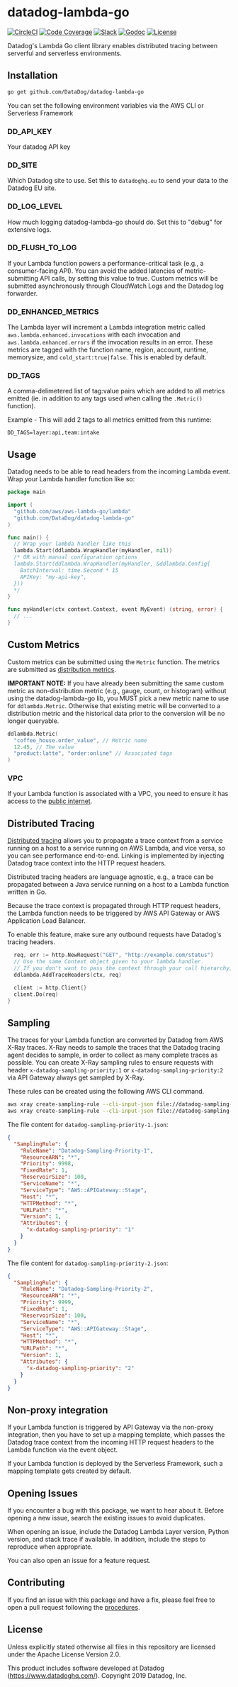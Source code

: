 # datadog-lambda-go

[![CircleCI](https://img.shields.io/circleci/build/github/DataDog/datadog-lambda-go)](https://circleci.com/gh/DataDog/datadog-lambda-go)
[![Code Coverage](https://img.shields.io/codecov/c/github/DataDog/datadog-lambda-go)](https://codecov.io/gh/DataDog/datadog-lambda-go)
[![Slack](https://img.shields.io/badge/slack-%23serverless-blueviolet?logo=slack)](https://datadoghq.slack.com/channels/serverless/)
[![Godoc](https://img.shields.io/badge/godoc-reference-blue.svg)](https://godoc.org/github.com/DataDog/datadog-lambda-go)
[![License](https://img.shields.io/badge/license-Apache--2.0-blue)](https://github.com/DataDog/datadog-lambda-go/blob/master/LICENSE)

Datadog's Lambda Go client library enables distributed tracing between serverful and serverless environments.

## Installation

```bash
go get github.com/DataDog/datadog-lambda-go
```

You can set the following environment variables via the AWS CLI or Serverless Framework

### DD_API_KEY

Your datadog API key

### DD_SITE

Which Datadog site to use. Set this to `datadoghq.eu` to send your data to the Datadog EU site.

### DD_LOG_LEVEL

How much logging datadog-lambda-go should do. Set this to "debug" for extensive logs.

### DD_FLUSH_TO_LOG

If your Lambda function powers a performance-critical task (e.g., a consumer-facing API). You can avoid the added latencies of metric-submitting API calls, by setting this value to true. Custom metrics will be submitted asynchronously through CloudWatch Logs and the Datadog log forwarder.

### DD_ENHANCED_METRICS

The Lambda layer will increment a Lambda integration metric called `aws.lambda.enhanced.invocations` with each invocation and `aws.lambda.enhanced.errors` if the invocation results in an error. These metrics are tagged with the function name, region, account, runtime, memorysize, and `cold_start:true|false`. This is enabled by default.

### DD_TAGS

A comma-delimetered list of tag:value pairs which are added to all metrics emitted (ie. in addition to any tags used when calling the `.Metric()` function).

Example - This will add 2 tags to all metrics emitted from this runtime:
```
DD_TAGS=layer:api,team:intake
```

## Usage

Datadog needs to be able to read headers from the incoming Lambda event. Wrap your Lambda handler function like so:

```go
package main

import (
  "github.com/aws/aws-lambda-go/lambda"
  "github.com/DataDog/datadog-lambda-go"
)

func main() {
  // Wrap your lambda handler like this
  lambda.Start(ddlambda.WrapHandler(myHandler, nil))
  /* OR with manual configuration options
  lambda.Start(ddlambda.WrapHandler(myHandler, &ddlambda.Config{
    BatchInterval: time.Second * 15
    APIKey: "my-api-key",
  }))
  */
}

func myHandler(ctx context.Context, event MyEvent) (string, error) {
  // ...
}
```

## Custom Metrics

Custom metrics can be submitted using the `Metric` function. The metrics are submitted as [distribution metrics](https://docs.datadoghq.com/graphing/metrics/distributions/).

**IMPORTANT NOTE:** If you have already been submitting the same custom metric as non-distribution metric (e.g., gauge, count, or histogram) without using the datadog-lambda-go lib, you MUST pick a new metric name to use for `ddlambda.Metric`. Otherwise that existing metric will be converted to a distribution metric and the historical data prior to the conversion will be no longer queryable.

```go
ddlambda.Metric(
  "coffee_house.order_value", // Metric name
  12.45, // The value
  "product:latte", "order:online" // Associated tags
)
```

### VPC

If your Lambda function is associated with a VPC, you need to ensure it has access to the [public internet](https://aws.amazon.com/premiumsupport/knowledge-center/internet-access-lambda-function/).

## Distributed Tracing

[Distributed tracing](https://docs.datadoghq.com/tracing/guide/distributed_tracing/?tab=python) allows you to propagate a trace context from a service running on a host to a service running on AWS Lambda, and vice versa, so you can see performance end-to-end. Linking is implemented by injecting Datadog trace context into the HTTP request headers.

Distributed tracing headers are language agnostic, e.g., a trace can be propagated between a Java service running on a host to a Lambda function written in Go.

Because the trace context is propagated through HTTP request headers, the Lambda function needs to be triggered by AWS API Gateway or AWS Application Load Balancer.

To enable this feature, make sure any outbound requests have Datadog's tracing headers.

```go
  req, err := http.NewRequest("GET", "http://example.com/status")
  // Use the same Context object given to your lambda handler.
  // If you don't want to pass the context through your call hierarchy, you can use ddlambda.GetContext()
  ddlambda.AddTraceHeaders(ctx, req)

  client := http.Client{}
  client.Do(req)
}
```

## Sampling

The traces for your Lambda function are converted by Datadog from AWS X-Ray traces. X-Ray needs to sample the traces that the Datadog tracing agent decides to sample, in order to collect as many complete traces as possible. You can create X-Ray sampling rules to ensure requests with header `x-datadog-sampling-priority:1` or `x-datadog-sampling-priority:2` via API Gateway always get sampled by X-Ray.

These rules can be created using the following AWS CLI command.

```bash
aws xray create-sampling-rule --cli-input-json file://datadog-sampling-priority-1.json
aws xray create-sampling-rule --cli-input-json file://datadog-sampling-priority-2.json
```

The file content for `datadog-sampling-priority-1.json`:

```json
{
  "SamplingRule": {
    "RuleName": "Datadog-Sampling-Priority-1",
    "ResourceARN": "*",
    "Priority": 9998,
    "FixedRate": 1,
    "ReservoirSize": 100,
    "ServiceName": "*",
    "ServiceType": "AWS::APIGateway::Stage",
    "Host": "*",
    "HTTPMethod": "*",
    "URLPath": "*",
    "Version": 1,
    "Attributes": {
      "x-datadog-sampling-priority": "1"
    }
  }
}
```

The file content for `datadog-sampling-priority-2.json`:

```json
{
  "SamplingRule": {
    "RuleName": "Datadog-Sampling-Priority-2",
    "ResourceARN": "*",
    "Priority": 9999,
    "FixedRate": 1,
    "ReservoirSize": 100,
    "ServiceName": "*",
    "ServiceType": "AWS::APIGateway::Stage",
    "Host": "*",
    "HTTPMethod": "*",
    "URLPath": "*",
    "Version": 1,
    "Attributes": {
      "x-datadog-sampling-priority": "2"
    }
  }
}
```

## Non-proxy integration

If your Lambda function is triggered by API Gateway via the non-proxy integration, then you have to set up a mapping template, which passes the Datadog trace context from the incoming HTTP request headers to the Lambda function via the event object.

If your Lambda function is deployed by the Serverless Framework, such a mapping template gets created by default.

## Opening Issues

If you encounter a bug with this package, we want to hear about it. Before opening a new issue, search the existing issues to avoid duplicates.

When opening an issue, include the Datadog Lambda Layer version, Python version, and stack trace if available. In addition, include the steps to reproduce when appropriate.

You can also open an issue for a feature request.

## Contributing

If you find an issue with this package and have a fix, please feel free to open a pull request following the [procedures](https://github.com/DataDog/dd-lambda-go/blob/master/CONTRIBUTING.md).

## License

Unless explicitly stated otherwise all files in this repository are licensed under the Apache License Version 2.0.

This product includes software developed at Datadog (https://www.datadoghq.com/). Copyright 2019 Datadog, Inc.
